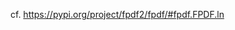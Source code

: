 cf. https://pypi.org/project/fpdf2/fpdf/#fpdf.FPDF.ln

<script>
// Migrating Markdown doc to docstrings - cf. https://github.com/PyFPDF/fpdf2/issues/31
window.location = 'https://pypi.org/project/fpdf2/fpdf/#fpdf.FPDF.ln'
</script>
